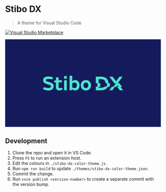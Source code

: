 # Stibo DX

> A theme for Visual Studio Code

[![Visual Studio Marketplace](https://img.shields.io/vscode-marketplace/v/christianhg.vscode-theme-stibo-dx.svg?style=flat-square)](https://marketplace.visualstudio.com/items?itemName=christianhg.vscode-theme-stibo-dx)

![Stibo DX logo](logo.gif)

## Development

1. Clone the repo and open it in VS Code.
2. Press `F5` to run an extension host.
3. Edit the colours in `./stibo-dx-color-theme.js`.
4. Run `npm run build` to update `./themes/stibo-dx-color-theme.json`.
5. Commit the change.
6. Run `vsce publish <version-number>` to create a separate commit with the version bump.
